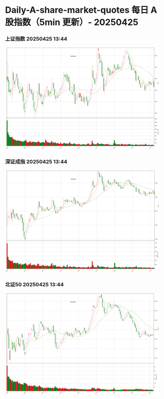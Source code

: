 
# Daily-A-share-market-quotes 每日 A 股指数（5min 更新）- 20250425

### 上证指数 20250425 13:44
![](./fig/2025/4/20250425-sh000001.png)

### 深证成指 20250425 13:44
![](./fig/2025/4/20250425-sz399001.png)

### 北证50 20250425 13:44
![](./fig/2025/4/20250425-bj899050.png)

